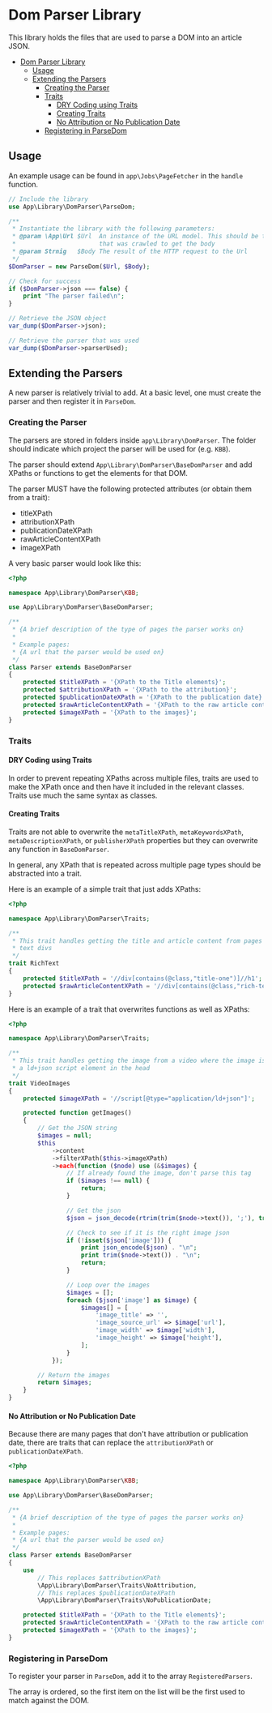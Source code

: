 # Dom Parser Library

This library holds the files that are used to parse a DOM into an article JSON.

<!-- TOC depthFrom:1 depthTo:6 withLinks:1 updateOnSave:1 orderedList:0 -->

- [Dom Parser Library](#dom-parser-library)
	- [Usage](#usage)
	- [Extending the Parsers](#extending-the-parsers)
		- [Creating the Parser](#creating-the-parser)
		- [Traits](#traits)
			- [DRY Coding using Traits](#dry-coding-using-traits)
			- [Creating Traits](#creating-traits)
			- [No Attribution or No Publication Date](#no-attribution-or-no-publication-date)
		- [Registering in ParseDom](#registering-in-parsedom)

<!-- /TOC -->

## Usage

An example usage can be found in `app\Jobs\PageFetcher` in the `handle` function.

```php
// Include the library
use App\Library\DomParser\ParseDom;

/**
 * Instantiate the library with the following parameters:
 * @param \App\Url $Url  An instance of the URL model. This should be the model
 *                       that was crawled to get the body
 * @param Strnig   $Body The result of the HTTP request to the Url
 */
$DomParser = new ParseDom($Url, $Body);

// Check for success
if ($DomParser->json === false) {
    print "The parser failed\n";
}

// Retrieve the JSON object
var_dump($DomParser->json);

// Retrieve the parser that was used
var_dump($DomParser->parserUsed);
```

## Extending the Parsers

A new parser is relatively trivial to add. At a basic level, one must create the parser and then register it in `ParseDom`.

### Creating the Parser

The parsers are stored in folders inside `app\Library\DomParser`. The folder should indicate which project the parser will be used for (e.g. `KBB`).

The parser should extend `App\Library\DomParser\BaseDomParser` and add XPaths or functions to get the elements for that DOM.


The parser MUST have the following protected attributes (or obtain them from a trait):
- titleXPath
- attributionXPath
- publicationDateXPath
- rawArticleContentXPath
- imageXPath

A very basic parser would look like this:
```php
<?php

namespace App\Library\DomParser\KBB;

use App\Library\DomParser\BaseDomParser;

/**
 * {A brief description of the type of pages the parser works on}
 *
 * Example pages:
 * {A url that the parser would be used on}
 */
class Parser extends BaseDomParser
{
    protected $titleXPath = '{XPath to the Title elements}';
    protected $attributionXPath = '{XPath to the attribution}';
    protected $publicationDateXPath = '{XPath to the publication date}';
    protected $rawArticleContentXPath = '{XPath to the raw article content}';
    protected $imageXPath = '{XPath to the images}';
}
```

### Traits

#### DRY Coding using Traits

In order to prevent repeating XPaths across multiple files, traits are used to make the XPath once and then have it included in the relevant classes. Traits use much the same syntax as classes.

#### Creating Traits

Traits are not able to overwrite the `metaTitleXPath`, `metaKeywordsXPath`, `metaDescriptionXPath`, or `publisherXPath` properties but they can overwrite any function in `BaseDomParser`.

In general, any XPath that is repeated across multiple page types should be abstracted into a trait.

Here is an example of a simple trait that just adds XPaths:
```php
<?php

namespace App\Library\DomParser\Traits;

/**
 * This trait handles getting the title and article content from pages with rich
 * text divs
 */
trait RichText
{
    protected $titleXPath = '//div[contains(@class,"title-one")]//h1';
    protected $rawArticleContentXPath = '//div[contains(@class,"rich-text")]';
}
```

Here is an example of a trait that overwrites functions as well as XPaths:
```php
<?php

namespace App\Library\DomParser\Traits;

/**
 * This trait handles getting the image from a video where the image is saved in
 * a ld+json script element in the head
 */
trait VideoImages
{
    protected $imageXPath = '//script[@type="application/ld+json"]';

    protected function getImages()
    {
        // Get the JSON string
        $images = null;
        $this
            ->content
            ->filterXPath($this->imageXPath)
            ->each(function ($node) use (&$images) {
                // If already found the image, don't parse this tag
                if ($images !== null) {
                    return;
                }

                // Get the json
                $json = json_decode(rtrim(trim($node->text()), ';'), true);

                // Check to see if it is the right image json
                if (!isset($json['image'])) {
                    print json_encode($json) . "\n";
                    print trim($node->text()) . "\n";
                    return;
                }

                // Loop over the images
                $images = [];
                foreach ($json['image'] as $image) {
                    $images[] = [
                        'image_title' => '',
                        'image_source_url' => $image['url'],
                        'image_width' => $image['width'],
                        'image_height' => $image['height'],
                    ];
                }
            });

        // Return the images
        return $images;
    }
}
```

#### No Attribution or No Publication Date

Because there are many pages that don't have attribution or publication date, there are traits that can replace the `attributionXPath` or `publicationDateXPath`.
```php
<?php

namespace App\Library\DomParser\KBB;

use App\Library\DomParser\BaseDomParser;

/**
 * {A brief description of the type of pages the parser works on}
 *
 * Example pages:
 * {A url that the parser would be used on}
 */
class Parser extends BaseDomParser
{
    use
        // This replaces $attributionXPath
        \App\Library\DomParser\Traits\NoAttribution,
        // This replaces $publicationDateXPath
        \App\Library\DomParser\Traits\NoPublicationDate;

    protected $titleXPath = '{XPath to the Title elements}';
    protected $rawArticleContentXPath = '{XPath to the raw article content}';
    protected $imageXPath = '{XPath to the images}';
}
```

### Registering in ParseDom

To register your parser in `ParseDom`, add it to the array `RegisteredParsers`.

The array is ordered, so the first item on the list will be the first used to match against the DOM.
